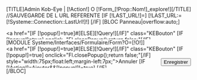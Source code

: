 [TITLE]Admin Kob-Eye | [!Action!] O [!Form_[!Prop::Nom!]_explore!][/TITLE]
//SAUVEGARDE DE L URL REFERENTE
[IF [!LAST_URL!]=]
	[!LAST_URL:=[!Systeme::Connection::LastUrl!]!]
[/IF]
[BLOC Panneau|overflow:auto;]
	<div id="errorscontainer"></div>
	<div class="JSFormButton" style="overflow:hidden;height:25px;margin-right:6px;">
		<a href="[IF [!popup!]=true]#[ELSE][!Query!][/IF]" class="KEBouton" [IF [!popup!]=true]  onclick="Fl.closePopup();return false;"[/IF] style="width:75px;float:left;margin-left:7px;">Annuler</a>
		<input type="submit" class="KEBouton SubmitButton"  VALUE="Enregistrer" name="SaveObject" style="float:right;" rel="save" checkUrl="/[!Query!]/SaveJson.xml" redirectUrl="/[!Query!]"/>
		[IF [!Action!]=Ajouter&&[!popup!]!=true]
			<input type="submit" class="KEBouton SubmitButton" value="Enregistrer et ajouter &agrave; nouveau" name="SaveObject" style="float:right;margin-right:10px;"  rel="save" checkUrl="/[!Query!]/SaveJson.xml" redirectUrl="/[!Lien!]"/>
		[/IF]
	</div>
	[MODULE Systeme/Interfaces/Formulaire/Form?O=[!O!]]
	<div class="JSFormButton" style="overflow:hidden;height:60px;margin-right:6px;">
		<a href="[IF [!popup!]=true]#[ELSE][!Query!][/IF]" class="KEBouton" [IF [!popup!]=true]  onclick="Fl.closePopup();return false;"[/IF] style="width:75px;float:left;margin-left:7px;">Annuler</a>
		<input type="submit" class="KEBouton SubmitButton"  value="Enregistrer" name="SaveObject" style="float:right;" rel="save" checkUrl="/[!Query!]/SaveJson.xml" redirectUrl="/[!Query!]"/>
		[IF [!Action!]=Ajouter&&[!popup!]!=true]
			<input type="submit" class="KEBouton SubmitButton" value="Enregistrer et ajouter &agrave; nouveau" name="SaveObject" style="float:right;margin-right:10px;"  rel="save" checkUrl="/[!Query!]/SaveJson.xml" redirectUrl="/[!Lien!]"/>
		[/IF]
	</div>
	<input type="hidden" name="LAST_URL" value="[!LAST_URL!]" />
	<script type="text/javascript">
		Fl.toggleMce();
		Fl.toggleConditionals();
		Fl.toggleCalendars();
		Fl.toggleColorPickers();
	</script>
[/BLOC]